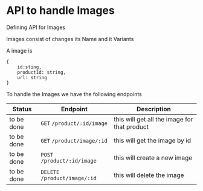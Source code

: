 # API to handle Images

Defining API for Images

Images consist of changes its Name and it Variants

A image is

```
{
    id:sting,
    productId: string,
    url: string
}
```

To handle the Images we have the following endpoints

| Status     | Endpoint                      | Description                                  |
| ---------- | ----------------------------- | -------------------------------------------- |
| to be done | `GET` `/product/:id/image`    | this will get all the image for that product |
| to be done | `GET` `/product/image/:id`    | this will get the image by id                |
| to be done | `POST` `/product/:id/image`   | this will create a new image                 |
| to be done | `DELETE` `/product/image/:id` | this will delete the image                   |
